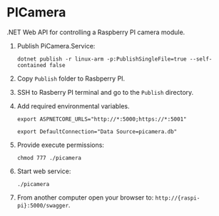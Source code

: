 # PICamera
.NET Web API for controlling a Raspberry PI camera module.

1. Publish PiCamera.Service:

    `dotnet publish -r linux-arm -p:PublishSingleFile=true --self-contained false`

2. Copy `Publish` folder to Rasbperry PI.

3. SSH to Rasberry PI terminal and go to the `Publish` directory.

4. Add required environmental variables. 

    `export ASPNETCORE_URLS="http://*:5000;https://*:5001"`

    `export DefaultConnection="Data Source=picamera.db"`

5. Provide execute permissions:

    `chmod 777 ./picamera`

6. Start web service:

    `./picamera`

7. From another computer open your browser to: `http://{raspi-pi}:5000/swagger`.
